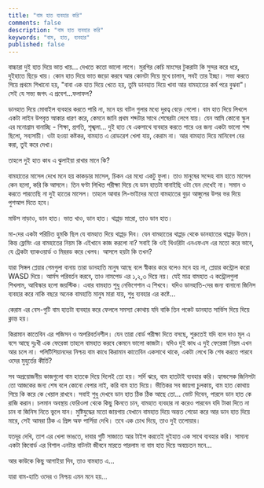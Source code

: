 ```yaml
---
title: "বাম হাত ব্যবহার করি"
comments: false
description: "বাম হাত ব্যবহার করি"
keywords: "বাম, হাত, ব্যবহার"
published: false
---
```

বাচ্চারা দুই হাত দিয়ে ভাত খায়...
দেখতে কতো ভালো লাগে। মুরগির কেচি মাংসের টুকরাটা কি সুন্দর করে ধরে, দুইহাতে ছিড়ে খায়। কোন হাত দিয়ে ভাত জড়ো করবে আর কোনটা দিয়ে মুখে চালান, সবই তার ইচ্ছা। সভ্য করতে গিয়ে প্রথমে শিখানো হয়, "বাবা এক হাত দিয়ে খেতে হয়, তুমি ডানহাত দিয়ে খাবা আর বামহাতের কর্ম পরে বুঝবা"।
সেই যে সভ্য জগৎ এ প্রবেশ...ফলাফল?

ডানহাত দিয়ে মোবাইল ব্যবহার করতে পারি না, মনে হয় বাটন গুলার মধ্যে দুরত্ব বেড়ে গেলো। বাম হাত দিয়ে লিখলে একটা লাইন উপবৃত্ত আকার ধারণ করে, কেমনে জানি প্রথম শব্দটার সাথে শেষেরটা লেগে যায়। যেন আমি কোনো স্কুল এর মনোগ্রাম বানাচ্ছি - শিক্ষা, প্রগতি, শৃঙ্খলা...
দুই হাত যে একসাথে ব্যবহার করতে পারে ওর জন্য একটা ভালো শব্দ ছিলো, সব্যসাচী। ওটা হওয়া কষ্টকর, বামহাত এ রোডরেশ খেলা যায়, কেরাম না। আর বামহাত দিয়ে মানিবেগ বের করা, তুই করে দেখা।

তাহলে দুই হাত কাধ এ ঝুলাইয়া রাখার মানে কি?

বামহাতের মাসেল দেখে মনে হয় কাকড়ার মাসেল, চিকন এর মধ্যে একটু ফুলা। তাও মানুষের সন্দেহ বাম হাতে মাসেল কেন হলো, করি কি আসলে। তিন ঘণ্টা লিখিত পরীক্ষা দিয়ে যে ডান হাতটা বানাইছি ওটা যেন দেখেই না। সমান ও করতে পারতেছি না দুই হাতের মাসেল। তাহলে আবার লি-ভাইদের মতো বামহাতের বুড়া আঙ্গুলের উপর ভর দিয়ে পুশআপ দিতে হবে।

মাউস নাড়াও, ডান হাত। ভাত খাও, ডান হাত। থাপ্পড় মারো, তাও ডান হাত।

মা-দের একটা পরিচিত হুমকি ছিল যে বামহাত দিয়ে থাপ্পড় দিব। যেন বামহাতের থাপ্পড় থেকে ডানহাতের থাপ্পড় উত্তম। কিন্ত ফ্লেমিং এর বামহাতের নিয়ম কি এইখানে কাজ করলো না? সবাই কি ওই থিওরিটা এনএফএস এর মতো করে ভাবে, যে ট্রেকটা ব্যাকওয়ার্ড ও মিররড করে খেলব। আসলে হয়টা কি তখন?

যারা সিঙ্গল প্লেয়ার গেমগুলা বানায় তারা ডানহাতি মানুষ আছে বলে স্বীকার করে বলেও মনে হয় না, প্লেয়ার কন্ট্রোল করো WASD দিয়ে। আর্মস পরিবর্তন করবে, তাও নামপেড এর ১,২,৩ দিয়ে নয়। যেই মাত্র বামহাত এ কন্ট্রোলগুলা শিখলাম, আবিস্কার হলো জয়স্টিক। এবার বামহাত শুধু নেভিগেশান এ শিখবে। যদিও ডানহাতি-দের জন্য বানানো জিনিস ব্যবহার করে নাকি বছরে অনেক বামহাতি মানুষ মারা যায়, শুধু ব্যবহার এর কষ্টে...

কেরাম এর বেস-গুটি বাম হাতটা ব্যবহার করে ফেললে সমস্যা কোথায় যদি বাকি তিন পকেট ডানহাত সার্ভিস দিয়ে দিয়ে ক্লান্ত হয়।

কিরামান কাতেবিন এর পজিসন ও অপরিবর্তনশীল। যেন তারা বোর্ড পরীক্ষা দিতে বসছে, শুরুতেই যদি বলে দাও মূল এ বসে আছে দুঃখী এক ফেরেস্তা তাহলে বামহাত করবে কেমনে ভালো কাজটা। যদিও দুই কাধ এ দুই ফেরেস্তা নিয়ম এখন আর চলে না। পলিটিশিয়ানদের নিশ্চয় বাম কাধে কিরামান কাতেবিন একসাথে থাকে, একটা লেখে কি শেষ করতে পারবে ওদের মুহুর্তের কীর্তি?

সব অপ্রয়োজনীয় কাজগুলো বাম হাতকে দিয়ে দিলেই তো হয়। সর্দি ঝরে, বাম হাতটাই ব্যবহার করি। হ্যান্ডসেক জিনিসটা তো আজকের জন্য শেষ বলে কোনো বেপার নাই, করি বাম হাত দিয়ে। ভীতিকর সব জায়গা চুলকায়, বাম হাত কোথায় গিয়ে কি করে কে খেয়াল রাখবে। সবাই শুধু দেখবে ডান হাত ঠিক ঠিক আছে তো...
ভোট দিবেন, পারলে ডান হাত কে রাজি করান। চলমান অবস্থায় ফেরিওলা থেকে কিছু কিনতে চান, বামহাত ব্যবহার না করেও পারবেন যদি টাকা দিতে না চান বা জিনিস নিতে ভুলে যান। মুষ্টিযুদ্ধের মতো জায়গায় যেখানে বামহাত দিয়ে অন্তত শেডো করে আর ডান হাত দিয়ে মারে, সেই আমরা ঠিক এ প্রিন্স অফ পার্সিয়া দেখি। তবে এক চোখ দিয়ে, তাও দুই তলোয়ার।

যতদূর দেখি, তাশ এর খেলা ভাঙতে, দাবার গুটি সাজাতে আর টাইপ করতেই দুইহাত এক সাথে ব্যবহার করি। সামান্য একটা কিবোর্ড এর বিশাল এনটার বাটনটা জীবনে মারতে পারলাম না বাম হাত দিয়ে অবচেতন মনে...

আর কাউকে কিছু আগাইয়া দিব, তাও বামহাত এ...

যারা বাম-হাতি ওদের ও নিশ্চয় এমন মনে হয়...
